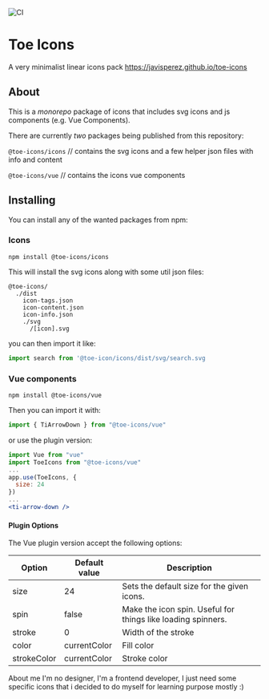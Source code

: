 ![CI](https://github.com/javisperez/toe-icons/workflows/CI/badge.svg?branch=master)

# Toe Icons

<!-- ![CI](https://github.com/javisperez/toe-icons/workflows/CI/badge.svg) -->

A very minimalist linear icons pack https://javisperez.github.io/toe-icons

## About

This is a *monorepo* package of icons that includes svg icons and js components (e.g. Vue Components).

There are currently *two* packages being published from this repository:

`@toe-icons/icons` // contains the svg icons and a few helper json files with info and content

`@toe-icons/vue` // contains the icons vue components

## Installing

You can install any of the wanted packages from npm:

### Icons

```shell
npm install @toe-icons/icons
```

This will install the svg icons along with some util json files:

```
@toe-icons/
  ./dist
    icon-tags.json
    icon-content.json
    icon-info.json
    ./svg
      /[icon].svg
```
you can then import it like:

```js
import search from '@toe-icon/icons/dist/svg/search.svg
```

### Vue components
```shell
npm install @toe-icons/vue
```

Then you can import it with:
```js
import { TiArrowDown } from "@toe-icons/vue"
```
or use the plugin version:

```jsx
import Vue from "vue"
import ToeIcons from "@toe-icons/vue"
...
app.use(ToeIcons, {
  size: 24
})
...
<ti-arrow-down />

```

#### Plugin Options
The Vue plugin version accept the following options:

|  Option  |  Default value  |  Description  |
| -------- | --------------- | ------------- |
|  size  |  24  |  Sets the default size for the given icons.  |
|  spin  |  false  |  Make the icon spin. Useful for things like loading spinners.  |
|  stroke  |  0  |  Width of the stroke  |
|  color  |  currentColor  |  Fill color  |
|  strokeColor  |  currentColor  |  Stroke color  |

About me
I'm no designer, I'm a frontend developer, I just need some specific icons that i decided to do myself for learning purpose mostly :)
